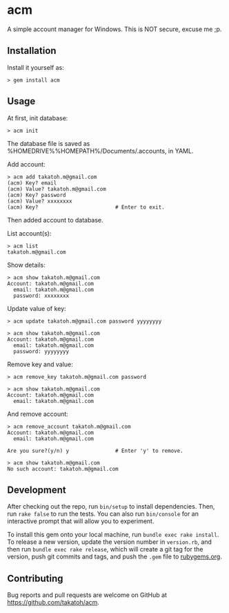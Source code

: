# acm

A simple account manager for Windows. This is NOT secure, excuse me ;p.


## Installation

Install it yourself as:

    > gem install acm

## Usage

At first, init database:

    > acm init

The database file is saved as %HOMEDRIVE%%HOMEPATH%/Documents/.accounts, in YAML.

Add account:

    > acm add takatoh.m@gmail.com
    (acm) Key? email
    (acm) Value? takatoh.m@gmail.com
    (acm) Key? password
    (acm) Value? xxxxxxxx
    (acm) Key?                         # Enter to exit.

Then added account to database.

List account(s):

    > acm list
    takatoh.m@gmail.com

Show details:

    > acm show takatoh.m@gmail.com
    Account: takatoh.m@gmail.com
      email: takatoh.m@gmail.com
      password: xxxxxxxx

Update value of key:

    > acm update takatoh.m@gmail.com password yyyyyyyy

    > acm show takatoh.m@gmail.com
    Account: takatoh.m@gmail.com
      email: takatoh.m@gmail.com
      password: yyyyyyyy

Remove key and value:

    > acm remove_key takatoh.m@gmail.com password

    > acm show takatoh.m@gmail.com
    Account: takatoh.m@gmail.com
      email: takatoh.m@gmail.com

And remove account:

    > acm remove_account takatoh.m@gmail.com
    Account: takatoh.m@gmail.com
      email: takatoh.m@gmail.com

    Are you sure?(y/n) y               # Enter 'y' to remove.

    > acm show takatoh.m@gmail.com
    No such account: takatoh.m@gmail.com


## Development

After checking out the repo, run `bin/setup` to install dependencies. Then, run `rake false` to run the tests. You can also run `bin/console` for an interactive prompt that will allow you to experiment.

To install this gem onto your local machine, run `bundle exec rake install`. To release a new version, update the version number in `version.rb`, and then run `bundle exec rake release`, which will create a git tag for the version, push git commits and tags, and push the `.gem` file to [rubygems.org](https://rubygems.org).

## Contributing

Bug reports and pull requests are welcome on GitHub at https://github.com/takatoh/acm.

